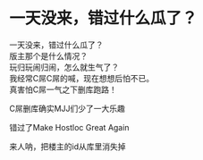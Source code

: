 # 一天没来，错过什么瓜了？


一天没来，错过什么瓜了？<br />
版主那个是什么情况？<br />
玩归玩闹归闹，怎么就生气了？<br />
我经常C屌C屌的喊，现在想想后怕不已。<br />
真害怕C屌一气之下删库跑路！

C屌删库确实MJJ们少了一大乐趣 

错过了Make Hostloc Great Again

来人呐，把楼主的id从库里消失掉
